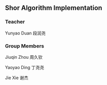 ## Shor Algorithm Implementation

### Teacher

Yunyao Duan 段润尧

### Group Members

Jiuqin Zhou 周久钦

Yaoyao Ding 丁尧尧

Jie Xie 谢杰